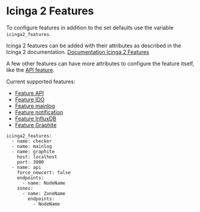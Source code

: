 # Icinga 2 Features

To configure features in addition to the set defaults use the variable `icinga2_features`.

Icinga 2 features can be added with their attributes as described in the Icinga 2 documentation.
[Documentation Icinga 2 Features](https://icinga.com/docs/icinga-2/latest/doc/09-object-types/#features)

A few other features can have more attributes to configure the feature itself, like the [API feature](features/feature-api.md).

Current supported features:

* [Feature API](features/feature-api.md)
* [Feature IDO](features/feature-ido.md)
* [Feature mainlog](features/feature-mainlog.md)
* [Feature notification](features/feature-notification.md)
* [Feature InfluxDB](features/feature-influxdb.md)
* [Feature Graphite](features/feature-graphite.md)

```
icinga2_features:
  - name: checker
  - name: mainlog
  - name: graphite
    host: localhost
    port: 3000
  - name: api
    force_newcert: false
    endpoints:
      - name: NodeName
    zones:
      - name: ZoneName
        endpoints:
          - NodeName
```
